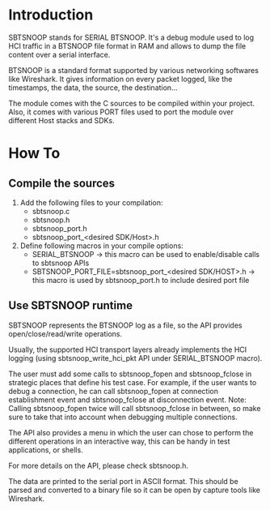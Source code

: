 # Introduction

SBTSNOOP stands for SERIAL BTSNOOP.
It's a debug module used to log HCI traffic in a BTSNOOP file format in RAM and allows to dump the file content over a serial interface.

BTSNOOP is a standard format supported by various networking softwares like Wireshark. It gives information on every packet logged, like the timestamps, the data, the source, the destination...

The module comes with the C sources to be compiled within your project.
Also, it comes with various PORT files used to port the module over different Host stacks and SDKs.

# How To

## Compile the sources

1. Add the following files to your compilation:
   * sbtsnoop.c
   * sbtsnoop.h
   * sbtsnoop_port.h
   * sbtsnoop_port_<desired SDK/Host>.h
2. Define following macros in your compile options:
   * SERIAL_BTSNOOP -> this macro can be used to enable/disable calls to sbtsnoop APIs
   * SBTSNOOP_PORT_FILE=sbtsnoop_port_<desired SDK/HOST>.h -> this macro is used by sbtsnoop_port.h to include desired port file

## Use SBTSNOOP runtime

SBTSNOOP represents the BTSNOOP log as a file, so the API provides open/close/read/write operations.

Usually, the supported HCI transport layers already implements the HCI logging (using sbtsnoop_write_hci_pkt API under SERIAL_BTSNOOP macro).

The user must add some calls to sbtsnoop_fopen and sbtsnoop_fclose in strategic places that define his test case. For example, if the user wants to debug a connection, he can call sbtsnoop_fopen at connection establishment event and sbtsnoop_fclose at disconnection event. Note: Calling sbtsnoop_fopen twice will call sbtsnoop_fclose in between, so make sure to take that into account when debugging multiple connections.

The API also provides a menu in which the user can chose to perform the different operations in an interactive way, this can be handy in test applications, or shells.

For more details on the API, please check sbtsnoop.h.

The data are printed to the serial port in ASCII format. This should be parsed and converted to a binary file so it can be open by capture tools like Wireshark.
